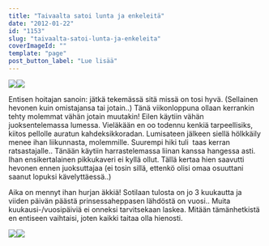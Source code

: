 ```yaml
---
title: "Taivaalta satoi lunta ja enkeleitä"
date: "2012-01-22"
id: "1153"
slug: "taivaalta-satoi-lunta-ja-enkeleita"
coverImageId: ""
template: "page"
post_button_label: "Lue lisää"
---
```


[![](/images/IMG_3621.png)](http://4.bp.blogspot.com/-g9uEKZWDQuo/Txwuu_OJBCI/AAAAAAAAAPE/tZr-sxkD3i4/s1600/IMG_3621.png)[![](/images/IMG_3573.png)](http://3.bp.blogspot.com/-wHMQtwQyuDk/Txwuhntg_0I/AAAAAAAAAOs/FJUioUX-cl4/s1600/IMG_3573.png)

  

Entisen hoitajan sanoin: jätkä tekemässä sitä missä on tosi hyvä. (Sellainen hevonen kuin omistajansa tai jotain..) Tänä viikonloppuna ollaan kerrankin tehty molemmat vähän jotain muutakin! Eilen käytiin vähän juoksentelemassa lumessa. Vieläkään en oo todennu kenkiä tarpeellisiks, kiitos pellolle auratun kahdeksikkoradan. Lumisateen jälkeen siellä hölkkäily menee ihan liikunnasta, molemmille. Suurempi hiki tuli  taas kerran ratsastajalle.. Tänään käytiin harrastelemassa liinan kanssa hangessa asti. Ihan ensikertalainen pikkukaveri ei kyllä ollut. Tällä kertaa hien saavutti hevonen ennen juoksuttajaa (ei tosin sillä, ettenkö olisi omaa osuuttani saanut lopuksi kävelyttäessä..)

  

Aika on mennyt ihan hurjan äkkiä! Sotilaan tulosta on jo 3 kuukautta ja viiden päivän päästä prinsessaheppasen lähdöstä on vuosi.. Muita kuukausi-/vuosipäiviä ei onneksi tarvitsekaan laskea. Mitään tämänhetkistä en entiseen vaihtaisi, joten kaikki taitaa olla hienosti.

  

[![](/images/IMG_3610.png)](http://1.bp.blogspot.com/-ydqkc-Qm7eY/TxwumcsaiLI/AAAAAAAAAO0/FdxDv407978/s1600/IMG_3610.png)[![](/images/IMG_3617.png)](http://2.bp.blogspot.com/-AAYo9OTEohY/TxwuqtQLVqI/AAAAAAAAAO8/pL9NUOMWJZg/s1600/IMG_3617.png)
